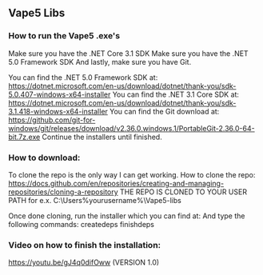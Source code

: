 ## Vape5 Libs

### How to run the Vape5 .exe's
Make sure you have the .NET Core 3.1 SDK
Make sure you have the .NET 5.0 Framework SDK
And lastly, make sure you have Git.

You can find the .NET 5.0 Framework SDK at: https://dotnet.microsoft.com/en-us/download/dotnet/thank-you/sdk-5.0.407-windows-x64-installer
You can find the .NET 3.1 Core SDK at: https://dotnet.microsoft.com/en-us/download/dotnet/thank-you/sdk-3.1.418-windows-x64-installer
You can find the Git download at: https://github.com/git-for-windows/git/releases/download/v2.36.0.windows.1/PortableGit-2.36.0-64-bit.7z.exe
Continue the installers until finished.

### How to download:
To clone the repo is the only way I can get working.
How to clone the repo:
https://docs.github.com/en/repositories/creating-and-managing-repositories/cloning-a-repository
THE REPO IS CLONED TO YOUR USER PATH for e.x. C:\Users\%yourusername%\Vape5-libs

Once done cloning, run the installer which you can find at: 
And type the following commands:
createdeps
finishdeps

### Video on how to finish the installation:
https://youtu.be/gJ4q0difOww (VERSION 1.0)
